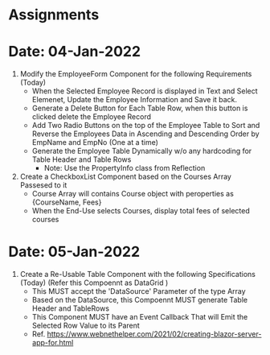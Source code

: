 # Assignments

# Date: 04-Jan-2022

1. Modify the EmployeeForm Component for the following Requirements (Today)
	- When the Selected Employee Record is displayed in Text and Select Elemenet, Update the Employee Information and Save it back.
	- Generate a Delete Button for Each Table Row, when this button is clicked delete the Employee Record
	- Add Two Radio Buttons on the top of the Employee Table to Sort and Reverse the Employees Data in Ascending and Descending Order by EmpName and EmpNo (One at a time) 	
	- Generate the Employee Table Dynamically w/o any hardcoding for Table Header and Table Rows
		- Note: Use the PropertyInfo class from Reflection
2. Create a CheckboxList Component based on the Courses Array Passesed to it
	- Course Array will contains Course object with peroperties as {CourseName, Fees}
	- When the End-Use selects Courses, display total fees of selected courses 

# Date: 05-Jan-2022

1. Create a Re-Usable Table Component with the following Specifications (Today) (Refer this Compoennt as DataGrid )
	- This MUST accept the 'DataSource' Parameter of the type Array
	- Based on the DataSource, this Compoennt MUST generate Table Header and TableRows
	- This Component MUST have an Event Callback That will Emit the Selected Row Value to its Parent
    - Ref. https://www.webnethelper.com/2021/02/creating-blazor-server-app-for.html